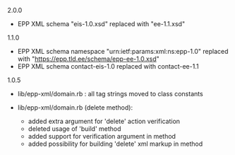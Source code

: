 2.0.0
* EPP XML schema "eis-1.0.xsd" replaced with "ee-1.1.xsd"

1.1.0
* EPP XML schema namespace "urn:ietf:params:xml:ns:epp-1.0" replaced with "https://epp.tld.ee/schema/epp-ee-1.0.xsd"
* EPP XML schema contact-eis-1.0 replaced with contact-ee-1.1

1.0.5
* lib/epp-xml/domain.rb : all tag strings moved to class constants

* lib/epp-xml/domain.rb (delete method):
  - added extra argument for 'delete' action verification
  - deleted usage of 'build' method
  - added support for verification argument in method
  - added possibility for building 'delete' xml markup in method
